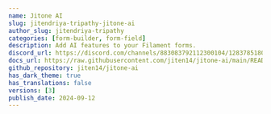 ```yaml
---
name: Jitone AI
slug: jitendriya-tripathy-jitone-ai
author_slug: jitendriya-tripathy
categories: [form-builder, form-field]
description: Add AI features to your Filament forms.
discord_url: https://discord.com/channels/883083792112300104/1283785180435320832
docs_url: https://raw.githubusercontent.com/jiten14/jitone-ai/main/README.md
github_repository: jiten14/jitone-ai
has_dark_theme: true
has_translations: false
versions: [3]
publish_date: 2024-09-12
---
```

